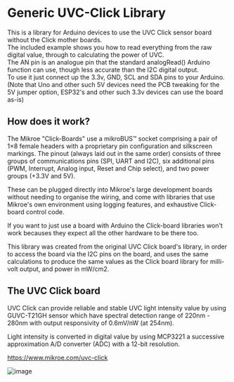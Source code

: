 # Generic UVC-Click Library
This is a library for Arduino devices to use the UVC Click sensor board without the Click mother boards.           
The included example shows you how to read everything from the raw digital value, through to calculating the power of UVC.            
The AN pin is an analogue pin that the standard analogRead() Arduino function can use, though less accurate than the I2C digital output.             
To use it just connect up the 3.3v, GND, SCL and SDA pins to your Arduino. (Note that Uno and other such 5V devices need the PCB tweaking for the 5V jumper option, ESP32's and other such 3.3v devices can use the board as-is)

## How does it work?        
The Mikroe "Click-Boards" use a mikroBUS™ socket comprising a pair of 1×8 female headers with a proprietary pin configuration and silkscreen markings. The pinout (always laid out in the same order) consists of three groups of communications pins (SPI, UART and I2C), six additional pins (PWM, Interrupt, Analog input, Reset and Chip select), and two power groups (+3.3V and 5V).      

These can be plugged directly into Mikroe's large development boards without needing to organise the wiring, and come with libraries that use Mikroe's own environment using logging features, and exhaustive Click-board control code.        

If you want to just use a board with Arduino the Click-board libraries won't work becauses they expect all the other hardware to be there too.           

This library was created from the original UVC Click board's library, in order to access the board via the I2C pins on the board, and uses the same calculations to produce the same values as the Click board library for milli-volt output, and power in mW/cm2.

## The UVC Click board         
UVC Click can provide reliable and stable UVC light intensity value by using GUVC-T21GH sensor which have spectral detection range of 220nm - 280nm with output responsivity of 0.6mV/nW (at 254nm).            

Light intensity is converted in digital value by using MCP3221 a successive approximation A/D converter (ADC) with a 12-bit resolution.

https://www.mikroe.com/uvc-click

![image](https://user-images.githubusercontent.com/1586332/187912924-017a1b59-37b7-4cbc-8e90-89c6c186fd1a.png)
